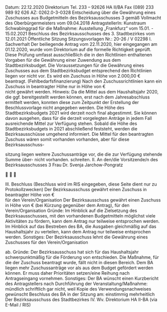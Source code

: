 Datum: 22.12.2020
Direktorium 
Tel. 233 – 92626
HA II/BA
Fax (089) 233 989 92 626
AZ: 0262.0-3-0328
Entscheidung über die
Gewährung eines Zuschusses aus 
Budgetmitteln des Bezirksausschusses 3
gemäß Vollmacht des Oberbürgermeisters vom 09.04.2018
AntragstellerIn: Kunstraum Schwabinggrad
für die Maßnahme: Ausstellung „Frankfurz“ vom 15.01. - 15.02.2021
Beschluss des Bezirksausschusses des 3. Stadtbezirkes vom 12.01.2021
Öffentliche Sitzung
Sitzungsvorlagen Nr.: 20-26 / V 02298
I.
Sachverhalt
Der beiliegende Antrag vom 22.11.2020, hier eingegangen am 01.12.2020, wurde vom Direktorium 
auf die formelle Richtigkeit geprüft. Diese Prüfung umfasst ausschließlich die in den Richtlinien 
enthaltenen Vorgaben für die Gewährung einer Zuwendung aus dem Stadtbezirksbudget.
Die Voraussetzungen für die Gewährung eines Zuschusses aus dem Stadtbezirksbudget 
entsprechend den Richtlinien liegen
  vor
 nicht vor.
Es wird ein Zuschuss in Höhe von 2.000,00 € beantragt. (Fehlbedarfsfinanzierung)
Nach den Zuschussrichtlinien kann ein Zuschuss
 in beantragter Höhe
 nur in Höhe von €           
 nicht
gewährt werden.
Hinweis:
Da die Mittel aus dem Haushaltsjahr 2020, die ggf. bereitgestellt werden können, erst nach dem 
Jahresabschluss ermittelt werden, konnten diese zum Zeitpunkt der Erstellung der Beschlussvorlage 
nicht angegeben werden. Die Höhe des Stadtbezirksbudgets 2021 wird derzeit noch final abgestimmt. 
Sie können davon ausgehen, dass für die derzeit vorgelegten Anträge in jedem Fall ausreichende 
Mittel zur Verfügung stehen. Sobald die Höhe des Stadtbezirksbudgets in 2021 abschließend 
feststeht, werden die Bezirksausschüsse umgehend informiert. 
Die Mittel für den beantragten Zuschuss wären somit
 vorhanden
 vorhanden, aber für diese Bezirksausschuss-
     
sitzung liegen weitere Zuschussanträge vor,
die die zur Verfügung stehende Summe über-
 nicht vorhanden.
schreiten.
II.
An den/die Vorsitzende/n
des Bezirksausschusses 3 
Frau Dr. Svenja Jarchow-Pongratz
                                                   





III.
Beschluss (Beschluss wird im RIS eingegeben, diese Seite dient nur zu Protokollzwecken)
Der Bezirksausschuss gewährt einen Zuschuss in beantragter Höhe von €                     
für den Verein/Organisation 
Der Bezirksausschuss gewährt einen Zuschuss in Höhe von € 
(bei Kürzung gegenüber dem Antrag), für den Verein/Organisation 
Gründe:
Im Hinblick auf die Zielsetzung des Bezirksausschusses, mit den vorhandenen 
Budgetmitteln möglichst viele Aktivitäten zu fördern, kann dem Antrag nur teilweise 
entsprochen werden.
Im Hinblick auf das Bestreben des BA, die Ausgaben gleichmäßig auf das 
Haushaltsjahr zu verteilen, kann dem Antrag nur teilweise entsprochen werden.
Sonstiges:
Der Bezirksausschuss lehnt die Gewährung eines Zuschusses für den Verein/Organisation 
 
ab.
Gründe:
Der Bezirksausschuss hat sich für das Haushaltsjahr schwerpunktmäßig für die 
Förderung von 
entschieden. Die Maßnahme, für die der Zuschuss beantragt wurde, fällt nicht in 
diesen Bereich.
Dem BA liegen mehr Zuschussanträge vor als aus dem Budget gefördert werden 
können. Er muss daher Prioritäten setzen/eine Reihung nach Antragseingang 
vornehmen.
Sonstiges:
Der BA wünscht einen Kurzbericht des Antragstellers nach Durchführung der  Veranstaltung/Maßnahme:
 mündlich 
 schriftlich 
 gar nicht, weil 
 Kopie des Verwendungsnachweises gewünscht
Beschluss des BA in der Sitzung am: 
einstimmig
mehrheitlich
Der Bezirksausschuss des Stadtbezirkes 
IV.
Wv. Direktorium HA II-BA (via E-Mail / RIS)


